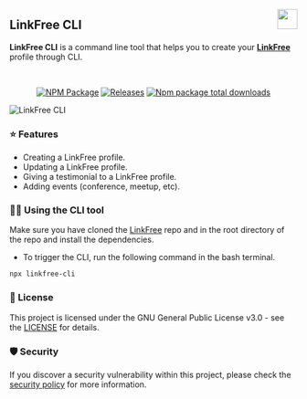 <img align="right" src="https://user-images.githubusercontent.com/51878265/186825286-499db16b-5b95-488d-b6d5-09d44521b890.png" height="35px"> <h2>LinkFree CLI </h2>

**LinkFree CLI** is a command line tool that helps you to create your **[LinkFree](https://github.com/EddieHubCommunity/LinkFree)** profile through CLI.

<br>
<div align="center">
  
[![NPM Package](https://github.com/Pradumnasaraf/LinkFree-CLI/actions/workflows/publish.yml/badge.svg)](https://github.com/Pradumnasaraf/LinkFree-CLI/actions/workflows/publish.yml) 
[![Releases](https://github.com/Pradumnasaraf/LinkFree-CLI/actions/workflows/releases.yml/badge.svg)](https://github.com/Pradumnasaraf/LinkFree-CLI/actions/workflows/releases.yml) 
[![Npm package total downloads](https://badgen.net/npm/dt/linkfree-cli)](https://npmjs.com/package/linkfree-cli)

</div>

![LinkFree CLI](https://user-images.githubusercontent.com/51878265/200193639-0e2d6d23-5f85-48e8-9563-8879b4efb18a.gif)


### ⭐️ Features

- Creating a LinkFree profile.
- Updating a LinkFree profile.
- Giving a testimonial to a LinkFree profile.
- Adding events (conference, meetup, etc).


### 👨‍💻 Using the CLI tool

Make sure you have cloned the [LinkFree](https://github.com/EddieHubCommunity/LinkFree) repo and in the root directory of the repo and install the dependencies.

- To trigger the CLI, run the following command in the bash terminal.

```bash
npx linkfree-cli
```

### 📝 License

This project is licensed under the GNU General Public License v3.0 - see the [LICENSE](LICENSE) for details.

### 🛡 Security

If you discover a security vulnerability within this project, please check the [security policy](SECURITY.md) for more information.

